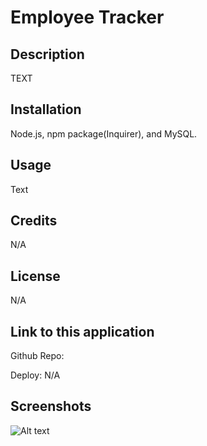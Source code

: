 # Employee Tracker

## Description

TEXT

## Installation

Node.js, npm package(Inquirer), and MySQL.

## Usage

Text

## Credits

N/A

## License

N/A

## Link to this application

Github Repo:

Deploy: N/A

## Screenshots

![Alt text](/relative/path/to/img.jpg?raw=true "Optional Title")